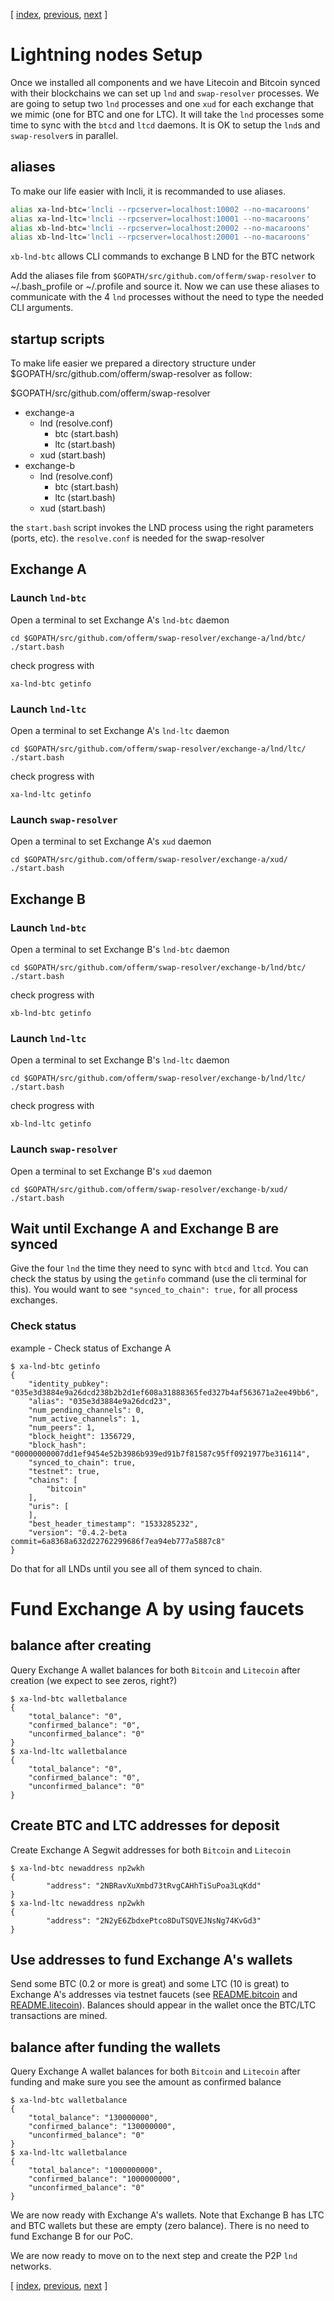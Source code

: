 [ [index](/README.md), [previous](/LIGHTNING-00-install.md), [next](/LIGHTNING-02-connect.md) ]

# Lightning nodes Setup

Once we installed all components and we have Litecoin and Bitcoin synced with their blockchains we can set up `lnd` and `swap-resolver` processes. We are going to setup two `lnd` processes and one `xud` for each exchange that we mimic (one for BTC and one for LTC). It will take the `lnd` processes some time to sync with the `btcd` and `ltcd` daemons. It is OK to setup the `lnd`s and `swap-resolver`s in parallel.

## aliases
To make our life easier with lncli, it is recommanded to use aliases.

```bash
alias xa-lnd-btc='lncli --rpcserver=localhost:10002 --no-macaroons'
alias xa-lnd-ltc='lncli --rpcserver=localhost:10001 --no-macaroons'
alias xb-lnd-btc='lncli --rpcserver=localhost:20002 --no-macaroons'
alias xb-lnd-ltc='lncli --rpcserver=localhost:20001 --no-macaroons'
```

`xb-lnd-btc` allows CLI commands to exchange B LND for the BTC network

Add the aliases file from `$GOPATH/src/github.com/offerm/swap-resolver` to ~/.bash_profile or ~/.profile and source it. Now we can use these aliases to communicate with the 4 `lnd` processes without the need to type the needed CLI arguments. 

## startup scripts
To make life easier we prepared a directory structure under $GOPATH/src/github.com/offerm/swap-resolver as follow:

$GOPATH/src/github.com/offerm/swap-resolver
*	exchange-a
	+	lnd (resolve.conf)
		*	btc (start.bash)
		*	ltc (start.bash)
	+	xud (start.bash)
*	exchange-b
	+	lnd (resolve.conf)
		*	btc (start.bash)
		*	ltc (start.bash)
	+	xud (start.bash)

the `start.bash` script invokes the LND process using the right parameters (ports, etc).
the `resolve.conf` is needed for the swap-resolver 

## Exchange A
### Launch `lnd-btc`
Open a terminal to set Exchange A's `lnd-btc` daemon
```shell
cd $GOPATH/src/github.com/offerm/swap-resolver/exchange-a/lnd/btc/
./start.bash
```

check progress with
```shell
xa-lnd-btc getinfo
```
### Launch `lnd-ltc`
Open a terminal to set Exchange A's `lnd-ltc` daemon
```shell
cd $GOPATH/src/github.com/offerm/swap-resolver/exchange-a/lnd/ltc/
./start.bash
```

check progress with
```shell
xa-lnd-ltc getinfo
```

### Launch `swap-resolver`
Open a terminal to set Exchange A's `xud` daemon
```shell
cd $GOPATH/src/github.com/offerm/swap-resolver/exchange-a/xud/
./start.bash
```


## Exchange B
### Launch `lnd-btc`
Open a terminal to set Exchange B's `lnd-btc` daemon
```shell
cd $GOPATH/src/github.com/offerm/swap-resolver/exchange-b/lnd/btc/
./start.bash
```

check progress with
```shell
xb-lnd-btc getinfo
```
### Launch `lnd-ltc`
Open a terminal to set Exchange B's `lnd-ltc` daemon
```shell
cd $GOPATH/src/github.com/offerm/swap-resolver/exchange-b/lnd/ltc/
./start.bash
```

check progress with
```shell
xb-lnd-ltc getinfo
```
### Launch `swap-resolver`
Open a terminal to set Exchange B's `xud` daemon
```shell
cd $GOPATH/src/github.com/offerm/swap-resolver/exchange-b/xud/
./start.bash
```


## Wait until Exchange A and Exchange B are synced

Give the four `lnd` the time they need to sync with `btcd` and `ltcd`. You can check the status by using the `getinfo` command (use the cli terminal for this). You would want to see `"synced_to_chain": true,` for all process exchanges.

### Check status 

example - Check status of Exchange A

```shell
$ xa-lnd-btc getinfo
{
    "identity_pubkey": "035e3d3884e9a26dcd238b2b2d1ef608a31888365fed327b4af563671a2ee49bb6",
    "alias": "035e3d3884e9a26dcd23",
    "num_pending_channels": 0,
    "num_active_channels": 1,
    "num_peers": 1,
    "block_height": 1356729,
    "block_hash": "00000000007dd1ef9454e52b3986b939ed91b7f81587c95ff0921977be316114",
    "synced_to_chain": true,
    "testnet": true,
    "chains": [
        "bitcoin"
    ],
    "uris": [
    ],
    "best_header_timestamp": "1533285232",
    "version": "0.4.2-beta commit=6a8368a632d22762299686f7ea94eb777a5887c8"
}
```

Do that for all LNDs until you see all of them synced to chain.

# Fund Exchange A by using faucets 

## balance after creating

Query Exchange A wallet balances for both `Bitcoin` and `Litecoin` after creation (we expect to see zeros, right?)
```shell
$ xa-lnd-btc walletbalance
{
    "total_balance": "0",
    "confirmed_balance": "0",
    "unconfirmed_balance": "0"
}
$ xa-lnd-ltc walletbalance
{
    "total_balance": "0",
    "confirmed_balance": "0",
    "unconfirmed_balance": "0"
}
```

## Create BTC and LTC addresses for deposit

Create Exchange A Segwit addresses for both `Bitcoin` and `Litecoin`
```shell
$ xa-lnd-btc newaddress np2wkh 
{
        "address": "2NBRavXuXmbd73tRvgCAHhTiSuPoa3LqKdd"
}
$ xa-lnd-ltc newaddress np2wkh 
{
        "address": "2N2yE6ZbdxePtco8DuTSQVEJNsNg74KvGd3"
}
```

## Use addresses to fund Exchange A's wallets

Send some BTC (0.2 or more is great) and some LTC (10 is great) to Exchange A's addresses via testnet faucets (see [README.bitcoin](README.bitcoin.md/#bitcoin-testnet-faucet) and [README.litecoin](README.litecoin.md/#litecoin-testnet-faucet)). Balances should appear in the wallet once the BTC/LTC transactions are mined.

## balance after funding the wallets

Query Exchange A wallet balances for both `Bitcoin` and `Litecoin` after funding and make sure you see the amount as confirmed balance

```shell
$ xa-lnd-btc walletbalance
{
    "total_balance": "130000000",
    "confirmed_balance": "130000000",
    "unconfirmed_balance": "0"
}
$ xa-lnd-ltc walletbalance
{
    "total_balance": "1000000000",
    "confirmed_balance": "1000000000",
    "unconfirmed_balance": "0"
}
```

We are now ready with Exchange A's wallets. Note that Exchange B has LTC and BTC wallets but these are empty (zero balance). There is no need to fund Exchange B for our PoC. 

We are now ready to move on to the next step and create the P2P `lnd` networks.

[ [index](/README.md), [previous](/LIGHTNING-00-install.md), [next](/LIGHTNING-02-connect.md) ]

